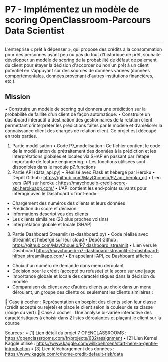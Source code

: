 # P7 - Implémentez un modèle de scoring OpenClassroom-Parcours Data Scientist 

---------

L’entreprise « prêt à dépenser », qui propose des crédits à la consommation pour des personnes ayant peu ou pas du tout d'historique de prêt, souhaite développer un modèle de scoring de la probabilité de défaut de paiement du client pour étayer la décision d'accorder ou non un prêt à un client potentiel en s’appuyant sur des sources de données variées (données comportementales, données provenant d'autres institutions financières, etc.).
## Mission
•	Construire un modèle de scoring qui donnera une prédiction sur la probabilité de faillite d'un client de façon automatique.
•	Construire un dashboard interactif à destination des gestionnaires de la relation client permettant d'interpréter les prédictions faites par le modèle et d’améliorer la connaissance client des chargés de relation client.
Ce projet est découpé en trois parties.
1. Partie modélisation
•	Code P7_modelisation : Ce fichier contient le code de la modélisation du prétraitement des données à la prédiction et les interprétations globales et locales via SHAP en passant par l’étape importante de feature engineering.
•	Les fonctions utilisées sont disponibles dans le module p7_functions 
2. Partie API (data_api.py)
•	Réalisé avec Flask et hébergé par Heroku
•	Dépôt Github : https://github.com/MayChoueib/P7_api_heroku_git 
•	 Lien vers l’API sur heroku : https://maychoueib-credit-score-api.herokuapp.com/
•	 L’API contient les end-points suivants pour interagir avec le Dashboard « front-end»:
-	Chargement des numéros des clients et leurs données
-	Prédiction du score et décision 
-	Informations descriptives des clients
-	Les clients similaires (20 plus proches voisins)
-	Interprétation globale et locale (SHAP)
3. Partie Dashboard Streamlit (st-dashboard.py)
•	Code réalisé avec Streamlit et hébergé sur leur cloud 
•	Dépôt Github : https://github.com/MayChoueib/P7_dashboard_streamlit
•	Lien vers le Dashboard https://maychoueib-p7-dashboard-streamlit-st-dashboard-hlfoen.streamlitapp.com/
•	En appelant l’API, ce Dashboard affiche :
-	Choix d'un numéro de demande dans menu déroulant
-	Décision pour le crédit (accepté ou refusée) et le score sur une jauge
-	Importance globale et locale des caractéristiques dans la décision du modèle
-	Comparaison du client avec d’autres clients au choix dans un menu déroulant, un groupe des clients ou seulement les clients similaires : 

	Case à cocher : Représentation en boxplot des clients selon leur classe (crédit accepté ou rejeté) et place le client selon la couleur de sa classe (rouge ou vert)
	Case à cocher : Une analyse bi-variée interactive des caractéristiques à choisir dans 2 listes déroulantes et plaçant le client sur la courbe


Sources : 
•	[1] Lien détail du projet 7 OPENCLASSROOMS : https://openclassrooms.com/fr/projects/632/assignment
•	[2] Lien Kernel Kaggle utilisé : https://www.kaggle.com/willkoehrsen/start-here-a-gentle-introduction
•	[3] Lien téléchargement des données : https://www.kaggle.com/c/home-credit-default-risk/data

